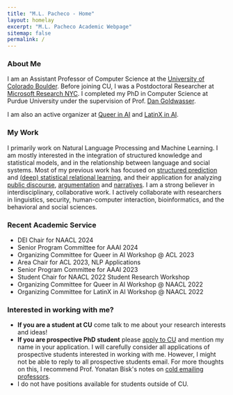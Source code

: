 ```yaml
---
title: "M.L. Pacheco - Home"
layout: homelay
excerpt: "M.L. Pacheco Academic Webpage"
sitemap: false
permalink: /
---
```


### About Me

I am an Assistant Professor of Computer Science at the [University of Colorado Boulder](https://www.colorado.edu/cs/). Before joining CU, I was a Postdoctoral Researcher at [Microsoft Research
NYC](https://www.microsoft.com/en-us/research/lab/microsoft-research-new-york/). I completed my PhD in Computer Science at Purdue University under the supervision of Prof. [Dan Goldwasser](https://www.cs.purdue.edu/homes/dgoldwas/). 

I am also an active organizer at [Queer in AI](https://www.queerinai.com/) and [LatinX in AI](https://www.latinxinai.org/).


### My Work

I primarily work on Natural Language Processing and Machine Learning. I am mostly interested in the integration of structured knowledge and statistical models, and in the relationship between language and social systems. Most of my previous work has focused on [structured prediction](https://aclanthology.org/2021.eacl-main.100/) and [(deep) statistical relational learning](https://aclanthology.org/2021.tacl-1.7/), and their application for analyzing [public discourse](https://aclanthology.org/2022.naacl-main.427/), [argumentation](https://aclanthology.org/2021.emnlp-main.783/) and [narratives](https://aclanthology.org/2020.findings-emnlp.446/). I am a strong believer in interdisciplinary, collaborative work. I actively collaborate with researchers in linguistics, security, human-computer interaction, bioinformatics, and the behavioral and social sciences. 

### Recent Academic Service 
-  DEI Chair for NAACL 2024
-  Senior Program Committee for AAAI 2024
-  Organizing Committee for Queer in AI Workshop @ ACL 2023
-  Area Chair for ACL 2023, NLP Applications
-  Senior Program Committee for AAAI 2023
-  Student Chair for NAACL 2022 Student Research Workshop 
-  Organizing Committee for Queer in AI Workshop @ NAACL 2022
-  Organizing Committee for LatinX in AI Workshop @ NAACL 2022


### Interested in working with me?

- **If you are a student at CU** come talk to me about your research interests and ideas!
- **If you are prospective PhD student** please [apply to CU](https://www.colorado.edu/cs/admissions/graduate-admissions/how-apply) and mention my name in your application. I will carefully consider all applications of prospective students interested in working with me. However, I might not be able to reply to all prospective students email. For more thoughts on this, I recommend Prof. Yonatan Bisk's notes on [cold emailing professors](https://yonatanbisk.com/emailing_professors.html). 
- I do not have positions available for students outside of CU. 
